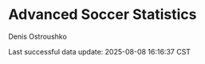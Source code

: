 # Advanced Soccer Statistics
Denis Ostroushko

<!-- gfm -->

Last successful data update: 2025-08-08 16:16:37 CST
